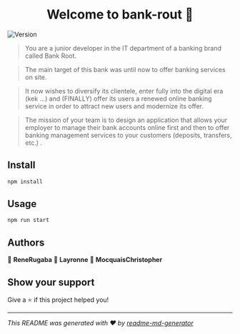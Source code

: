<h1 align="center">Welcome to bank-rout 👋</h1>
<p>
  <img alt="Version" src="https://img.shields.io/badge/version-0.0.1-blue.svg?cacheSeconds=2592000" />
</p>

> You are a junior developer in the IT department of a banking brand called Bank Root.

> The main target of this bank was until now to offer banking services on site.

> It now wishes to diversify its clientele, enter fully into the digital era (kek …) and (FINALLY) offer its users a renewed online banking service in order to 
> attract new users and modernize its offer.

> The mission of your team is to design an application that allows your employer to manage their bank accounts online first and then to offer banking management 
> services to your customers (deposits, transfers, etc.) .

## Install

```sh
npm install
```

## Usage

```sh
npm run start
```

## Authors

👤 **ReneRugaba** 
👤 **Layronne** 
👤 **MocquaisChristopher**


## Show your support

Give a ⭐️ if this project helped you!

***
_This README was generated with ❤️ by [readme-md-generator](https://github.com/kefranabg/readme-md-generator)_
